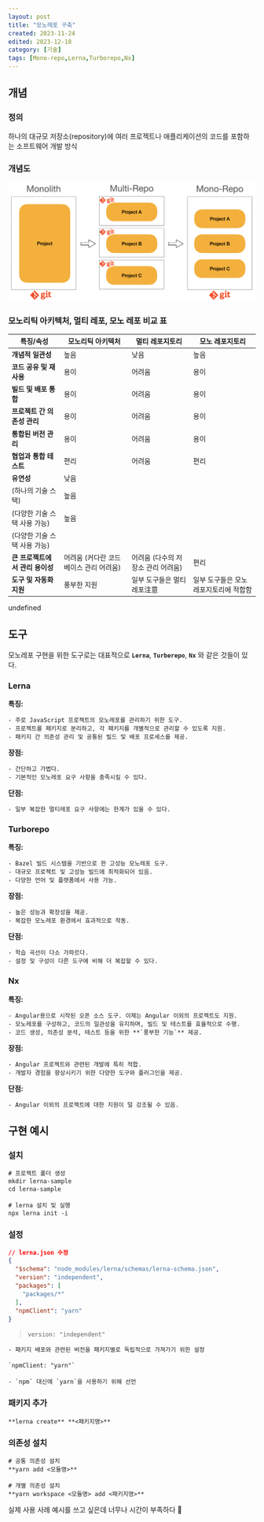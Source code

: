 ```yaml
---
layout: post
title: "모노레포 구축"
created: 2023-11-24
edited: 2023-12-18
category: [기술]
tags: [Mono-repo,Lerna,Turborepo,Nx]
---
```



## 개념


### 정의


하나의 대규모 저장소(repository)에 여러 프로젝트나 애플리케이션의 코드를 포함하는 소프트웨어 개발 방식


### 개념도


![0](/assets/img/2023-11-24-모노레포-구축.md/0.png)


### 모노리틱 아키텍처, 멀티 레포, 모노 레포 비교 표


| 특징/속성               | 모노리틱 아키텍처              | 멀티 레포지토리             | 모노 레포지토리             |
| ------------------- | ---------------------- | -------------------- | -------------------- |
| **개념적 일관성**         | 높음                     | 낮음                   | 높음                   |
| **코드 공유 및 재사용**     | 용이                     | 어려움                  | 용이                   |
| **빌드 및 배포 통합**      | 용이                     | 어려움                  | 용이                   |
| **프로젝트 간 의존성 관리**   | 용이                     | 어려움                  | 용이                   |
| **통합된 버전 관리**       | 용이                     | 어려움                  | 용이                   |
| **협업과 통합 테스트**      | 편리                     | 어려움                  | 편리                   |
| **유연성**             | 낮음
(하나의 기술 스택)         | 높음
(다양한 기술 스택 사용 가능) | 높음
(다양한 기술 스택 사용 가능) |
| **큰 프로젝트에서 관리 용이성** | 어려움 (커다란 코드베이스 관리 어려움) | 어려움 (다수의 저장소 관리 어려움) | 편리                   |
| **도구 및 자동화 지원**     | 풍부한 지원                 | 일부 도구들은 멀티레포注意       | 일부 도구들은 모노레포지토리에 적합함 |

undefined
## 도구


모노레포 구현을 위한 도구로는 대표적으로 **`Lerna`**, **`Turberepo`**, **`Nx`** 와 같은 것들이 있다.


### **Lerna**


**특징:**

	- 주로 JavaScript 프로젝트의 모노레포를 관리하기 위한 도구.
	- 프로젝트를 패키지로 분리하고, 각 패키지를 개별적으로 관리할 수 있도록 지원.
	- 패키지 간 의존성 관리 및 공통된 빌드 및 배포 프로세스를 제공.

**장점:**

	- 간단하고 가볍다.
	- 기본적인 모노레포 요구 사항을 충족시킬 수 있다.

**단점:**

	- 일부 복잡한 멀티레포 요구 사항에는 한계가 있을 수 있다.

### **Turborepo**


**특징:**

	- Bazel 빌드 시스템을 기반으로 한 고성능 모노레포 도구.
	- 대규모 프로젝트 및 고성능 빌드에 최적화되어 있음.
	- 다양한 언어 및 플랫폼에서 사용 가능.

**장점:**

	- 높은 성능과 확장성을 제공.
	- 복잡한 모노레포 환경에서 효과적으로 작동.

**단점:**

	- 학습 곡선이 다소 가파르다.
	- 설정 및 구성이 다른 도구에 비해 더 복잡할 수 있다.

### **Nx**


**특징:**

	- Angular용으로 시작된 오픈 소스 도구. 이제는 Angular 이외의 프로젝트도 지원.
	- 모노레포를 구성하고, 코드의 일관성을 유지하며, 빌드 및 테스트를 효율적으로 수행.
	- 코드 생성, 의존성 분석, 테스트 등을 위한 **`풍부한 기능`** 제공.

**장점:**

	- Angular 프로젝트와 관련된 개발에 특히 적합.
	- 개발자 경험을 향상시키기 위한 다양한 도구와 플러그인을 제공.

**단점:**

	- Angular 이외의 프로젝트에 대한 지원이 덜 강조될 수 있음.

## 구현 예시


### 설치


```shell
# 프로젝트 폴더 생성
mkdir lerna-sample
cd lerna-sample

# lerna 설치 및 실행
npx lerna init -i
```


### 설정


```json
// lerna.json 수정
{
  "$schema": "node_modules/lerna/schemas/lerna-schema.json",
  "version": "independent",
  "packages": [
    "packages/*"
  ],
  "npmClient": "yarn"
}
```


> `version: "independent"`

	- 패키지 배포와 관련된 버전을 패키지별로 독립적으로 가져가기 위한 설정

	`npmClient: "yarn"`

	- `npm` 대신에 `yarn`을 사용하기 위해 선언

### 패키지 추가


```shell
**lerna create** **<패키지명>**
```


### 의존성 설치


```shell
# 공통 의존성 설치
**yarn add <모듈명>**

# 개별 의존성 설치
**yarn workspace <모듈명> add <패키지명>**
```


실제 사용 사례 예시를 쓰고 싶은데 너무나 시간이 부족하다 🫠

